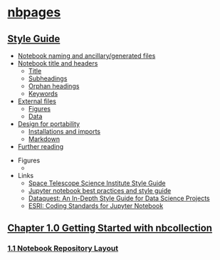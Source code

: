 # [nbpages](https://jckantor.github.io/nbpages)


## [Style Guide](http://nbviewer.jupyter.org/github/jckantor/nbpages/blob/master/notebooks/00.00-Style-Guide.ipynb)
- [Notebook naming and ancillary/generated files](http://nbviewer.jupyter.org/github/jckantor/nbpages/blob/master/notebooks/00.00-Style-Guide.ipynb#Notebook-naming-and-ancillary/generated-files)
- [Notebook title and headers](http://nbviewer.jupyter.org/github/jckantor/nbpages/blob/master/notebooks/00.00-Style-Guide.ipynb#Notebook-title-and-headers)
    - [Title](http://nbviewer.jupyter.org/github/jckantor/nbpages/blob/master/notebooks/00.00-Style-Guide.ipynb#Title)
    - [Subheadings](http://nbviewer.jupyter.org/github/jckantor/nbpages/blob/master/notebooks/00.00-Style-Guide.ipynb#Subheadings)
    - [Orphan headings](http://nbviewer.jupyter.org/github/jckantor/nbpages/blob/master/notebooks/00.00-Style-Guide.ipynb#Orphan-headings)
    - [Keywords](http://nbviewer.jupyter.org/github/jckantor/nbpages/blob/master/notebooks/00.00-Style-Guide.ipynb#Keywords)
- [External files](http://nbviewer.jupyter.org/github/jckantor/nbpages/blob/master/notebooks/00.00-Style-Guide.ipynb#External-files)
    - [Figures](http://nbviewer.jupyter.org/github/jckantor/nbpages/blob/master/notebooks/00.00-Style-Guide.ipynb#Figures)
    - [Data](http://nbviewer.jupyter.org/github/jckantor/nbpages/blob/master/notebooks/00.00-Style-Guide.ipynb#Data)
- [Design for portability](http://nbviewer.jupyter.org/github/jckantor/nbpages/blob/master/notebooks/00.00-Style-Guide.ipynb#Design-for-portability)
    - [Installations and imports](http://nbviewer.jupyter.org/github/jckantor/nbpages/blob/master/notebooks/00.00-Style-Guide.ipynb#Installations-and-imports)
    - [Markdown](http://nbviewer.jupyter.org/github/jckantor/nbpages/blob/master/notebooks/00.00-Style-Guide.ipynb#Markdown)
- [Further reading](http://nbviewer.jupyter.org/github/jckantor/nbpages/blob/master/notebooks/00.00-Style-Guide.ipynb#Further-reading)
* Figures
    - []()
* Links
    - [Space Telescope Science Institute Style Guide](https://github.com/spacetelescope/style-guides/blob/master/guides/jupyter-notebooks.md)
    - [Jupyter notebook best practices and style guide](https://github.com/chrisvoncsefalvay/jupyter-best-practices)
    - [Dataquest: An In-Depth Style Guide for Data Science Projects](https://www.dataquest.io/blog/data-science-project-style-guide/)
    - [ESRI: Coding Standards for Jupyter Notebook](https://www.esri.com/about/newsroom/arcuser/coding-standards-for-jupyter-notebook/)


## [Chapter 1.0 Getting Started with nbcollection](http://nbviewer.jupyter.org/github/jckantor/nbpages/blob/master/notebooks/01.00-Getting-Started-with-nbcollection.ipynb)

### [1.1 Notebook Repository Layout](http://nbviewer.jupyter.org/github/jckantor/nbpages/blob/master/notebooks/01.01-Notebook-Repository-Layout.ipynb)
